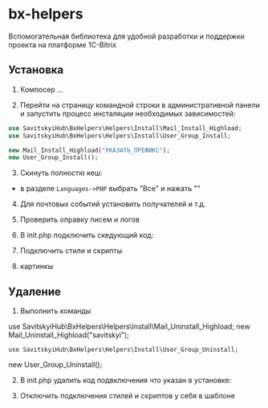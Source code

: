 # bx-helpers
Вспомогательная библиотека для удобной разработки и поддержки проекта на платформе 1С-Bitrix

## Установка

1) Компосер ...

2) Перейти на страницу командной строки в административной панели и запустить процесс инсталяции необходимых зависимостей:
```php
use SavitskyiHub\BxHelpers\Helpers\Install\Mail_Install_Highload;
use SavitskyiHub\BxHelpers\Helpers\Install\User_Group_Install;

new Mail_Install_Highload("УКАЗАТЬ_ПРЕФИКС");
new User_Group_Install();
```
3) Скинуть полностю кеш:
- в разделе `Languages->PHP` выбрать "Все" и нажать ""

4) Для почтовых событий установить получателей и т.д.

5) Проверить оправку писем и логов

6) В init.php подключить скедующий код:

7) Подключить стили и скрипты

8) картинкы


## Удаление

1) Выполнить команды

 use SavitskyiHub\BxHelpers\Helpers\Install\Mail_Uninstall_Highload;
   new Mail_Uninstall_Highload("savitskyi");
   
    use SavitskyiHub\BxHelpers\Helpers\Install\User_Group_Uninstall;
   new User_Group_Uninstall();
   
2)   В init.php удалить код подвключения что указан в установке:

3) Отключить подключения стилей и скриптов у себя в шаблоне
